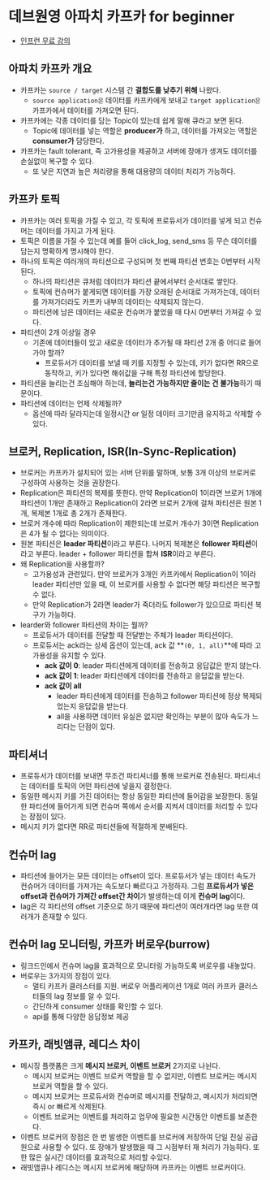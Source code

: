 # 데브원영 아파치 카프카 for beginner

- [인프런 무료 강의](https://www.inflearn.com/course/%EC%95%84%ED%8C%8C%EC%B9%98-%EC%B9%B4%ED%94%84%EC%B9%B4-%EC%9E%85%EB%AC%B8)

## 아파치 카프카 개요

- 카프카는 `source / target` 시스템 간 **결합도를 낮추기 위해** 나왔다.
  - `source application은` 데이터를 카프카에게 보내고 `target application은` 카프카에서 데이터를 가져오면 된다.
- 카프카에는 각종 데이터를 담는 Topic이 있는데 쉽게 말해 큐라고 보면 된다.
  - Topic에 데이터를 넣는 역할은 **producer가** 하고, 데이터를 가져오는 역할은 **consumer가** 담당한다.
- 카프카는 fault tolerant, 즉 고가용성을 제공하고 서버에 장애가 생겨도 데이터를 손실없이 복구할 수 있다.
  - 또 낮은 지연과 높은 처리량을 통해 대용량의 데이터 처리가 가능하다.

## 카프카 토픽

- 카프카는 여러 토픽을 가질 수 있고, 각 토픽에 프로듀서가 데이터를 넣게 되고 컨슈머는 데이터를 가지고 가게 된다.
- 토픽은 이름을 가질 수 있는데 예를 들어 click_log, send_sms 등 무슨 데이터를 담는지 명확하게 명시해야 한다.
- 하나의 토픽은 여러개의 파티션으로 구성되며 첫 번째 파티션 번호는 0번부터 시작된다.
  - 하나의 파티션은 큐처럼 데이터가 파티션 끝에서부터 순서대로 쌓인다.
  - 토픽에 컨슈머가 붙게되면 데이터를 가장 오래된 순서대로 가져가는데, 데이터를 가져가더라도 카프카 내부의 데이터는 삭제되지 않는다.
  - 파티션에 남은 데이터는 새로운 컨슈머가 붙었을 때 다시 0번부터 가져갈 수 있다.
- 파티션이 2개 이상일 경우
  - 기존에 데이터들이 있고 새로운 데이터가 추가될 때 파티션 2개 중 어디로 들어가야 할까?
    - 프로듀서가 데이터를 보낼 때 키를 지정할 수 있는데, 키가 없다면 RR으로 동작하고, 키가 있다면 해쉬값을 구해 특정 파티션에 할당한다.
- 파티션을 늘리는건 조심해야 하는데, **늘리는건 가능하지만 줄이는 건 불가능**하기 때문이다.
- 파티션에 데이터는 언제 삭제될까?
  - 옵션에 따라 달라지는데 일정시간 or 일정 데이터 크기만큼 유지하고 삭제할 수 있다.

## 브로커, Replication, ISR(In-Sync-Replication)

- 브로커는 카프카가 설치되어 있는 서버 단위를 말하며, 보통 3개 이상의 브로커로 구성하여 사용하는 것을 권장한다.
- Replication은 파티션의 복제를 뜻한다. 만약 Replication이 1이라면 브로커 1개에 파티션이 1개만 존재하고 Replication이 2라면 브로커 2개에 걸쳐 파티션은 원본 1개, 복제본 1개로 총 2개가 존재한다.
- 브로커 개수에 따라 Replication이 제한되는데 브로커 개수가 3이면 Replication은 4가 될 수 없다는 의미이다.
- 원본 파티션은 **leader 파티션**이라고 부른다. 나머지 복제본은 **follower 파티션**이라고 부른다. leader + follower 파티션을 합쳐 **ISR**이라고 부른다.
- 왜 Replication을 사용할까?
  - 고가용성과 관련있다. 만약 브로커가 3개인 카프카에서 Replication이 1이라 leader 파티션만 있을 때, 이 브로커를 사용할 수 없다면 해당 파티션은 복구할 수 없다.
  - 만약 Replication가 2라면 leader가 죽더라도 follower가 있으므로 파티션 복구가 가능하다.
- learder와 follower 파티션의 차이는 뭘까?
  - 프로듀서가 데이터를 전달할 때 전달받는 주체가 leader 파티션이다.
  - 프로듀서는 ack라는 상세 옵션이 있는데, ack 값 **`(0, 1, all)`**에 따라 고가용성을 유지할 수 있다.
    - **ack 값이 0**: leader 파티션에게 데이터를 전송하고 응답값은 받지 않는다.
    - **ack 값이 1**: leader 파티션에게 데이터를 전송하고 응답값을 받는다.
    - **ack 값이 all**
      - leader 파티션에게 데이터를 전송하고 follower 파티션에 정상 복제되었는지 응답값을 받는다.
      - all을 사용하면 데이터 유실은 없지만 확인하는 부분이 많아 속도가 느리다는 단점이 있다.

## 파티셔너

- 프로듀서가 데이터를 보내면 무조건 파티셔너를 통해 브로커로 전송된다. 파티셔너는 데이터를 토픽의 어떤 파티션에 넣을지 결정한다.
- 동일한 메시지 키를 가진 데이터는 항상 동일한 파티션에 들어감을 보장한다. 동일한 파티션에 들어가게 되면 컨슈머 쪽에서 순서를 지켜서 데이터를 처리할 수 있다는 장점이 있다.
- 메시지 키가 없다면 RR로 파티션들에 적절하게 분배된다.

## 컨슈머 lag

- 파티션에 들어가는 모든 데이터는 offset이 있다. 프로듀서가 넣는 데이터 속도가 컨슈머가 데이터를 가져가는 속도보다 빠르다고 가정하자. 그럼 **프로듀서가 넣은 offset과 컨슈머가 가져간 offset간 차이**가 발생하는데 이게 **컨슈머 lag**이다.
- lag은 각 파티션의 offset 기준으로 하기 때문에 파티션이 여러개라면 lag 또한 여러개가 존재할 수 있다.

## 컨슈머 lag 모니터링, 카프카 버로우(burrow)

- 링크드인에서 컨슈머 lag을 효과적으로 모니터링 가능하도록 버로우를 내놓았다.
- 버로우는 3가지의 장점이 있다.
  - 멀티 카프카 클러스터를 지원. 버로우 어플리케이션 1개로 여러 카프카 클러스터들의 lag 정보를 알 수 있다.
  - 간단하게 consumer 상태를 확인할 수 있다.
  - api를 통해 다양한 응답정보 제공

## 카프카, 래빗앰큐, 레디스 차이

- 메시징 플랫폼은 크게 **메시지 브로커, 이벤트 브로커** 2가지로 나뉜다.
  - 메시지 브로커는 이벤트 브로커 역할을 할 수 없지만, 이벤트 브로커는 메시지 브로커 역할을 할 수 있다.
  - 메시지 브로커는 프로듀서와 컨슈머로 메시지를 전달하고, 메시지가 처리되면 즉시 or 빠르게 삭제된다.
  - 이벤트 브로커는 이벤트를 처리하고 업무에 필요한 시간동안 이벤트를 보존한다.
- 이벤트 브로커의 장점은 한 번 발생한 이벤트를 브로커에 저장하여 단일 진실 공급원으로 사용할 수 있다. 또
장애가 발생했을 때 그 시점부터 재 처리가 가능하다. 또한 많은 실시간 데이터를 효과적으로 처리할 수있다.
- 래빗앰큐나 레디스는 메시지 브로커에 해당하며 카프카는 이벤트 브로커이다.
